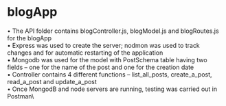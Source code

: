 # blogApp

•	The API folder contains blogController.js, blogModel.js and blogRoutes.js for the blogApp\
•	Express was used to create the server; nodmon was used to track changes and for automatic restarting of the application\
•	Mongodb was used for the model with PostSchema table having two fields – one for the name of the post and one for the creation date\
•	Controller contains 4 different functions – list_all_posts, create_a_post, read_a_post and update_a_post\
•	Once MongodB and node servers are running, testing was carried out in Postman\
